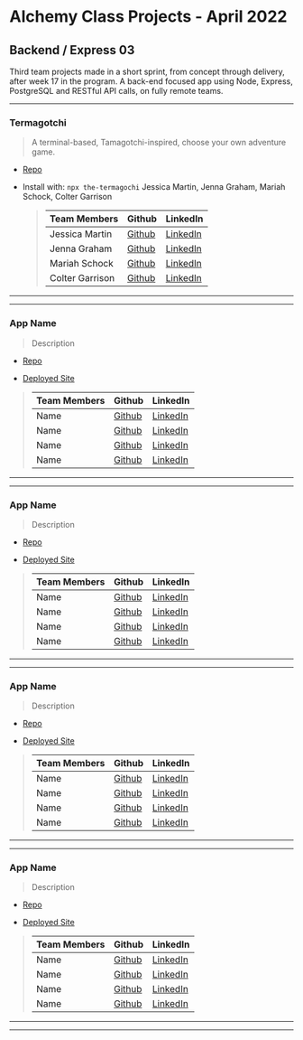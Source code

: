 # Alchemy Class Projects - April 2022

## Backend / Express 03

Third team projects made in a short sprint, from concept through delivery, after week 17 in the program. A back-end focused app using Node, Express, PostgreSQL and RESTful API calls, on fully remote teams.

---

### Termagotchi

> A terminal-based, Tamagotchi-inspired, choose your own adventure game.

- [Repo](https://github.com/jenna-graham/Termagotchi)

- Install with: `npx the-termagochi`
  Jessica Martin, Jenna Graham, Mariah Schock, Colter Garrison
  > | Team Members    | Github                                       | LinkedIn                                                    |
  > | --------------- | -------------------------------------------- | ----------------------------------------------------------- |
  > | Jessica Martin  | [Github](https://github.com/Jmart5564)       | [LinkedIn](https://www.linkedin.com/in/jessica-martin5564/) |
  > | Jenna Graham    | [Github](https://github.com/jenna-graham)    | [LinkedIn](https://www.linkedin.com/in/jenna-lee-graham/)   |
  > | Mariah Schock   | [Github](https://github.com/mariahschock/)   | [LinkedIn](https://www.linkedin.com/in/mariah-schock/)      |
  > | Colter Garrison | [Github](https://github.com/Colter-Garrison) | [LinkedIn](https://www.linkedin.com/in/colter-garrison/)    |

---

---

### App Name

> Description

- [Repo]()

- [Deployed Site]()

> | Team Members | Github     | LinkedIn     |
> | ------------ | ---------- | ------------ |
> | Name         | [Github]() | [LinkedIn]() |
> | Name         | [Github]() | [LinkedIn]() |
> | Name         | [Github]() | [LinkedIn]() |
> | Name         | [Github]() | [LinkedIn]() |

---

---

### App Name

> Description

- [Repo]()

- [Deployed Site]()

> | Team Members | Github     | LinkedIn     |
> | ------------ | ---------- | ------------ |
> | Name         | [Github]() | [LinkedIn]() |
> | Name         | [Github]() | [LinkedIn]() |
> | Name         | [Github]() | [LinkedIn]() |
> | Name         | [Github]() | [LinkedIn]() |

---

---

### App Name

> Description

- [Repo]()

- [Deployed Site]()

> | Team Members | Github     | LinkedIn     |
> | ------------ | ---------- | ------------ |
> | Name         | [Github]() | [LinkedIn]() |
> | Name         | [Github]() | [LinkedIn]() |
> | Name         | [Github]() | [LinkedIn]() |
> | Name         | [Github]() | [LinkedIn]() |

---

---

### App Name

> Description

- [Repo]()

- [Deployed Site]()

> | Team Members | Github     | LinkedIn     |
> | ------------ | ---------- | ------------ |
> | Name         | [Github]() | [LinkedIn]() |
> | Name         | [Github]() | [LinkedIn]() |
> | Name         | [Github]() | [LinkedIn]() |
> | Name         | [Github]() | [LinkedIn]() |

---

---
